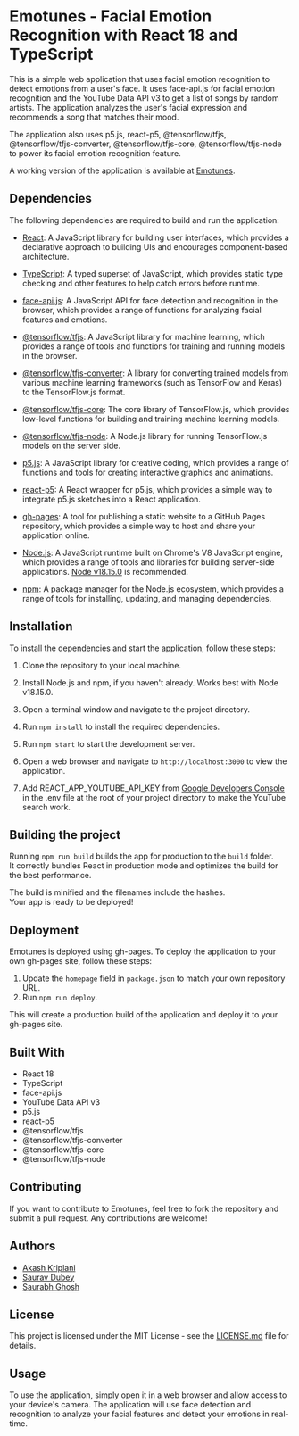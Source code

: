 # Emotunes - Facial Emotion Recognition with React 18 and TypeScript

This is a simple web application that uses facial emotion recognition to detect emotions from a user's face. It uses face-api.js for facial emotion recognition and the YouTube Data API v3 to get a list of songs by random artists. The application analyzes the user's facial expression and recommends a song that matches their mood.

The application also uses p5.js, react-p5, @tensorflow/tfjs, @tensorflow/tfjs-converter, @tensorflow/tfjs-core, @tensorflow/tfjs-node to power its facial emotion recognition feature.

A working version of the application is available at [Emotunes](https://akashkriplani.github.io/emotunes).

## Dependencies

The following dependencies are required to build and run the application:

- [React](https://reactjs.org/): A JavaScript library for building user interfaces, which provides a declarative approach to building UIs and encourages component-based architecture.

- [TypeScript](https://www.typescriptlang.org/): A typed superset of JavaScript, which provides static type checking and other features to help catch errors before runtime.

- [face-api.js](https://github.com/justadudewhohacks/face-api.js): A JavaScript API for face detection and recognition in the browser, which provides a range of functions for analyzing facial features and emotions.

- [@tensorflow/tfjs](https://www.tensorflow.org/js): A JavaScript library for machine learning, which provides a range of tools and functions for training and running models in the browser.

- [@tensorflow/tfjs-converter](https://www.tensorflow.org/js/guide/conversion): A library for converting trained models from various machine learning frameworks (such as TensorFlow and Keras) to the TensorFlow.js format.

- [@tensorflow/tfjs-core](https://www.tensorflow.org/js/guide/core_concepts): The core library of TensorFlow.js, which provides low-level functions for building and training machine learning models.

- [@tensorflow/tfjs-node](https://www.tensorflow.org/js/guide/nodejs): A Node.js library for running TensorFlow.js models on the server side.

- [p5.js](https://p5js.org/): A JavaScript library for creative coding, which provides a range of functions and tools for creating interactive graphics and animations.

- [react-p5](https://www.npmjs.com/package/react-p5): A React wrapper for p5.js, which provides a simple way to integrate p5.js sketches into a React application.

- [gh-pages](https://github.com/tschaub/gh-pages): A tool for publishing a static website to a GitHub Pages repository, which provides a simple way to host and share your application online.

- [Node.js](https://nodejs.org/): A JavaScript runtime built on Chrome's V8 JavaScript engine, which provides a range of tools and libraries for building server-side applications. [Node v18.15.0](https://nodejs.org/dist/v18.15.0/) is recommended.

- [npm](https://www.npmjs.com/): A package manager for the Node.js ecosystem, which provides a range of tools for installing, updating, and managing dependencies.

## Installation

To install the dependencies and start the application, follow these steps:

1. Clone the repository to your local machine.

2. Install Node.js and npm, if you haven't already. Works best with Node v18.15.0.

3. Open a terminal window and navigate to the project directory.

4. Run `npm install` to install the required dependencies.

5. Run `npm start` to start the development server.

6. Open a web browser and navigate to `http://localhost:3000` to view the application.

7. Add REACT_APP_YOUTUBE_API_KEY from [Google Developers Console](https://console.developers.google.com/) in the .env file at the root of your project directory to make the YouTube search work.

## Building the project

Running `npm run build` builds the app for production to the `build` folder.\
It correctly bundles React in production mode and optimizes the build for the best performance.

The build is minified and the filenames include the hashes.\
Your app is ready to be deployed!

## Deployment

Emotunes is deployed using gh-pages. To deploy the application to your own gh-pages site, follow these steps:

1. Update the `homepage` field in `package.json` to match your own repository URL.
2. Run `npm run deploy`.

This will create a production build of the application and deploy it to your gh-pages site.

## Built With

- React 18
- TypeScript
- face-api.js
- YouTube Data API v3
- p5.js
- react-p5
- @tensorflow/tfjs
- @tensorflow/tfjs-converter
- @tensorflow/tfjs-core
- @tensorflow/tfjs-node

## Contributing

If you want to contribute to Emotunes, feel free to fork the repository and submit a pull request. Any contributions are welcome!

## Authors

- [Akash Kriplani](https://github.com/akashkriplani)
- [Saurav Dubey](https://github.com/sauravn10)
- [Saurabh Ghosh](https://github.com/kooldandy)

## License

This project is licensed under the MIT License - see the [LICENSE.md](LICENSE.md) file for details.

## Usage

To use the application, simply open it in a web browser and allow access to your device's camera. The application will use face detection and recognition to analyze your facial features and detect your emotions in real-time.
